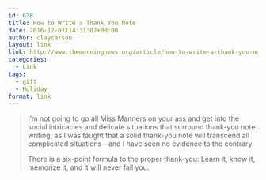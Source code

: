 ```yaml
---
id: 628
title: How to Write a Thank You Note
date: 2016-12-07T14:31:07+00:00
author: claycarson
layout: link
link: http://www.themorningnews.org/article/how-to-write-a-thank-you-note
categories: 
  - Link
tags:
  - gift
  - Holiday
format: link
---
```

> I’m not going to go all Miss Manners on your ass and get into the social intricacies and delicate situations that surround thank-you note writing, as I was taught that a solid thank-you note will transcend all complicated situations—and I have seen no evidence to the contrary.
> 
> There is a six-point formula to the proper thank-you: Learn it, know it, memorize it, and it will never fail you.